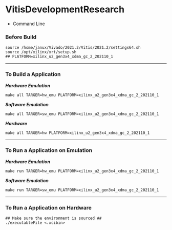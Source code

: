 

# VitisDevelopmentResearch

- Command Line 



### Before Build

```shell
source /home/janux/Vivado/2021.2/Vitis/2021.2/settings64.sh
source /opt/xilinx/xrt/setup.sh
## PLATFORM=xilinx_u2_gen3x4_xdma_gc_2_202110_1
```

<hr />

### To Build a Application

***Hardware Emulation***

```shell
make all TARGER=hw_emu PLATFORM=xilinx_u2_gen3x4_xdma_gc_2_202110_1
```

***Software Emulation***

```shell
make all TARGER=sw_emu PLATFORM=xilinx_u2_gen3x4_xdma_gc_2_202110_1
```

***Hardware***

```shell
make all TARGER=hw PLATFORM=xilinx_u2_gen3x4_xdma_gc_2_202110_1
```

<hr />

### To Run a Application on Emulation

***Hardware Emulation***

```shell
make run TARGER=hw_emu PLATFORM=xilinx_u2_gen3x4_xdma_gc_2_202110_1 
```

***Software Emulation***

```shell
make run TARGER=sw_emu PLATFORM=xilinx_u2_gen3x4_xdma_gc_2_202110_1
```

<hr />

### To Run a Application on Hardware

```shell
## Make sure the environment is sourced ##
./executableFile <.xcibin>
```





